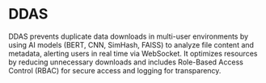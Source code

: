 # DDAS
DDAS prevents duplicate data downloads in multi-user environments by using AI models (BERT, CNN, SimHash, FAISS) to analyze file content and metadata, alerting users in real time via WebSocket. It optimizes resources by reducing unnecessary downloads and includes Role-Based Access Control (RBAC) for secure access and logging for transparency.
